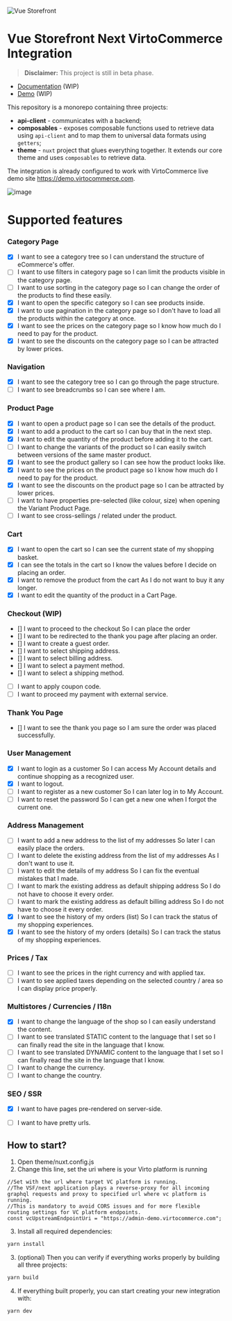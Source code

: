 ![Vue Storefront](https://camo.githubusercontent.com/48c886ac0703e3a46bc0ec963e20f126337229fc/68747470733a2f2f643968687267346d6e767a6f772e636c6f756466726f6e742e6e65742f7777772e76756573746f726566726f6e742e696f2f32383062313964302d6c6f676f2d76735f3062793032633062793032633030303030302e6a7067)

# Vue Storefront Next VirtoCommerce Integration

> **Disclaimer:** This project is still in beta phase.


* [Documentation]() (WIP)
* [Demo]() (WIP)


This repository is a monorepo containing three projects:

* **api-client** - communicates with a backend;
* **composables** - exposes composable functions used to retrieve data using `api-client` and to map them to universal data formats using `getters`;
* **theme** - `nuxt` project that glues everything together. It extends our core theme and uses `composables` to retrieve data.


The integration is already configured to work with VirtoCommerce live demo site https://demo.virtocommerce.com.

![image](https://user-images.githubusercontent.com/7566324/106896935-eb45a800-66fa-11eb-9c8c-e6af159ea7cb.png)

# Supported features

### Category Page

- [x] I want to see a category tree so I can understand the structure of eCommerce's offer.
- [ ] I want to use filters in category page so I can limit the products visible in the category page.
- [ ] I want to use sorting in the category page so I can change the order of the products to find these easily.
- [x] I want to open the specific category so I can see products inside.
- [x] I want to use pagination in the category page so I don't have to load all the products within the category at once.
- [x] I want to see the prices on the category page so I know how much do I need to pay for the product.
- [x] I want to see the discounts on the category page so I can be attracted by lower prices.

### Navigation

- [x] I want to see the category tree so I can go through the page structure.
- [ ] I want to see breadcrumbs so I can see where I am.

### Product Page

- [x] I want to open a product page so I can see the details of the product.
- [x] I want to add a product to the cart so I can buy that in the next step.
- [x] I want to edit the quantity of the product before adding it to the cart.
- [ ] I want to change the variants of the product so I can easily switch between versions of the same master product.
- [x] I want to see the product gallery so I can see how the product looks like.
- [x] I want to see the prices on the product page so I know how much do I need to pay for the product.
- [x] I want to see the discounts on the product page so I can be attracted by lower prices.
- [ ] I want to have properties pre-selected (like colour, size) when opening the Variant Product Page.
- [ ] I want to see cross-sellings / related under the product.

### Cart

- [x] I want to open the cart so I can see the current state of my shopping basket.
- [x] I can see the totals in the cart so I know the values before I decide on placing an order.
- [x] I want to remove the product from the cart As I do not want to buy it any longer.
- [x] I want to edit the quantity of the product in a Cart Page.

### Checkout (WIP)
- [] I want to proceed to the checkout So I can place the order
- [] I want to be redirected to the thank you page after placing an order.
- [] I want to create a guest order.
- [] I want to select shipping address.
- [] I want to select billing address.
- [] I want to select a payment method.
- [] I want to select a shipping method.
- [ ] I want to apply coupon code.
- [ ] I want to proceed my payment with external service.
### Thank You Page

- [] I want to see the thank you page so I am sure the order was placed successfully.

### User Management

- [x] I want to login as a customer So I can access My Account details and continue shopping as a recognized user.
- [x] I want to logout.
- [ ] I want to register as a new customer So I can later log in to My Account.
- [ ] I want to reset the password So I can get a new one when I forgot the current one.

### Address Management

- [ ] I want to add a new address to the list of my addresses So later I can easily place the orders.
- [ ] I want to delete the existing address from the list of my addresses As I don't want to use it.
- [ ] I want to edit the details of my address So I can fix the eventual mistakes that I made.
- [ ] I want to mark the existing address as default shipping address So I do not have to choose it every order.
- [ ] I want to mark the existing address as default billing address So I do not have to choose it every order.
- [x] I want to see the history of my orders (list) So I can track the status of my shopping experiences.
- [x] I want to see the history of my orders (details) So I can track the status of my shopping experiences.

### Prices / Tax
- [ ] I want to see the prices in the right currency and with applied tax.
- [ ] I want to see applied taxes depending on the selected country / area so I can display price properly.

### Multistores / Currencies / I18n

- [x] I want to change the language of the shop so I can easily understand the content.
- [ ] I want to see translated STATIC content to the language that I set so I can finally read the site in the language that I know.
- [ ] I want to see translated DYNAMIC content to the language that I set so I can finally read the site in the language that I know.
- [ ] I want to change the currency.
- [ ] I want to change the country.

### SEO / SSR
- [x] I want to have pages pre-rendered on server-side.
- [ ] I want to have pretty urls.


## How to start?

1. Open  theme/nuxt.config.js 
2. Change this line, set the uri where is your Virto platform is running
```JS
//Set with the url where target VC platform is running. 
//The VSF/next application plays a reverse-proxy for all incoming graphql requests and proxy to specified url where vc platform is running.
//This is mandatory to avoid CORS issues and for more flexible  routing settings for VC platform endpoints.
const vcUpstreamEndpointUri = "https://admin-demo.virtocommerce.com";
```
   
3. Install all required dependencies:

```sh
yarn install
```

3. (optional) Then you can verify if everything works properly by building all three projects:

```sh
yarn build
```

4. If everything built properly, you can start creating your new integration with:

```sh
yarn dev
```

